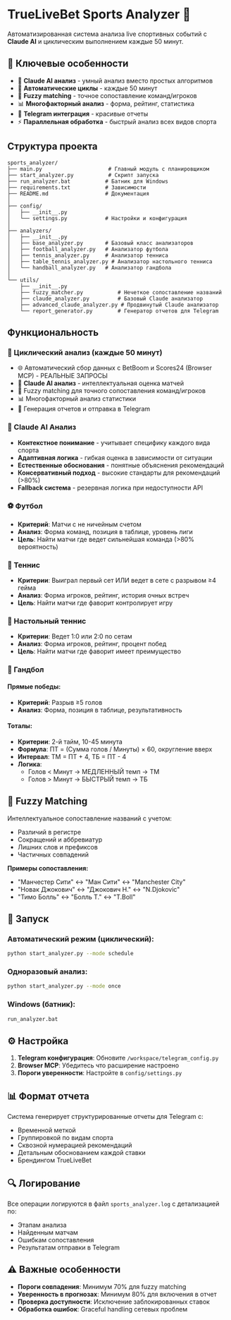 # TrueLiveBet Sports Analyzer 🧠

Автоматизированная система анализа live спортивных событий с **Claude AI** и циклическим выполнением каждые 50 минут.

## 🌟 Ключевые особенности

- 🧠 **Claude AI анализ** - умный анализ вместо простых алгоритмов
- 🔄 **Автоматические циклы** - каждые 50 минут
- 🎯 **Fuzzy matching** - точное сопоставление команд/игроков  
- 📊 **Многофакторный анализ** - форма, рейтинг, статистика
- 📱 **Telegram интеграция** - красивые отчеты
- ⚡ **Параллельная обработка** - быстрый анализ всех видов спорта

## Структура проекта

```
sports_analyzer/
├── main.py                     # Главный модуль с планировщиком
├── start_analyzer.py           # Скрипт запуска
├── run_analyzer.bat           # Батник для Windows
├── requirements.txt           # Зависимости
├── README.md                  # Документация
│
├── config/
│   ├── __init__.py
│   └── settings.py            # Настройки и конфигурация
│
├── analyzers/
│   ├── __init__.py
│   ├── base_analyzer.py       # Базовый класс анализаторов
│   ├── football_analyzer.py   # Анализатор футбола
│   ├── tennis_analyzer.py     # Анализатор тенниса
│   ├── table_tennis_analyzer.py # Анализатор настольного тенниса
│   └── handball_analyzer.py   # Анализатор гандбола
│
└── utils/
    ├── __init__.py
    ├── fuzzy_matcher.py           # Нечеткое сопоставление названий
    ├── claude_analyzer.py         # Базовый Claude анализатор
    ├── advanced_claude_analyzer.py # Продвинутый Claude анализатор
    └── report_generator.py        # Генератор отчетов для Telegram
```

## Функциональность

### 🔄 Циклический анализ (каждые 50 минут)
- 🌐 Автоматический сбор данных с BetBoom и Scores24 (Browser MCP) - РЕАЛЬНЫЕ ЗАПРОСЫ
- 🧠 **Claude AI анализ** - интеллектуальная оценка матчей
- 🎯 Fuzzy matching для точного сопоставления команд/игроков
- 📊 Многофакторный анализ статистики
- 📱 Генерация отчетов и отправка в Telegram

### 🧠 Claude AI Анализ
- **Контекстное понимание** - учитывает специфику каждого вида спорта
- **Адаптивная логика** - гибкая оценка в зависимости от ситуации
- **Естественные обоснования** - понятные объяснения рекомендаций
- **Консервативный подход** - высокие стандарты для рекомендаций (>80%)
- **Fallback система** - резервная логика при недоступности API

### ⚽ Футбол
- **Критерий**: Матчи с не ничейным счетом
- **Анализ**: Форма команд, позиция в таблице, уровень лиги
- **Цель**: Найти матчи где ведет сильнейшая команда (>80% вероятность)

### 🎾 Теннис  
- **Критерии**: Выиграл первый сет ИЛИ ведет в сете с разрывом ≥4 гейма
- **Анализ**: Форма игроков, рейтинг, история очных встреч
- **Цель**: Найти матчи где фаворит контролирует игру

### 🏓 Настольный теннис
- **Критерии**: Ведет 1:0 или 2:0 по сетам
- **Анализ**: Форма игроков, рейтинг, процент побед
- **Цель**: Найти матчи где фаворит имеет преимущество

### 🤾 Гандбол
#### Прямые победы:
- **Критерий**: Разрыв ≥5 голов
- **Анализ**: Форма, позиция в таблице, результативность

#### Тоталы:
- **Критерии**: 2-й тайм, 10-45 минута
- **Формула**: ПТ = (Сумма голов / Минуты) × 60, округление вверх
- **Интервал**: ТМ = ПТ + 4, ТБ = ПТ - 4
- **Логика**: 
  - Голов < Минут → МЕДЛЕННЫЙ темп → ТМ
  - Голов > Минут → БЫСТРЫЙ темп → ТБ

## 🔧 Fuzzy Matching

Интеллектуальное сопоставление названий с учетом:
- Различий в регистре
- Сокращений и аббревиатур  
- Лишних слов и префиксов
- Частичных совпадений

**Примеры сопоставления:**
- "Манчестер Сити" ↔ "Ман Сити" ↔ "Manchester City"
- "Новак Джокович" ↔ "Джокович Н." ↔ "N.Djokovic"
- "Тимо Болль" ↔ "Болль Т." ↔ "T.Boll"

## 🚀 Запуск

### Автоматический режим (циклический):
```bash
python start_analyzer.py --mode schedule
```

### Одноразовый анализ:
```bash
python start_analyzer.py --mode once
```

### Windows (батник):
```bash
run_analyzer.bat
```

## ⚙️ Настройка

1. **Telegram конфигурация**: Обновите `/workspace/telegram_config.py`
2. **Browser MCP**: Убедитесь что расширение настроено
3. **Пороги уверенности**: Настройте в `config/settings.py`

## 📊 Формат отчета

Система генерирует структурированные отчеты для Telegram с:
- Временной меткой
- Группировкой по видам спорта
- Сквозной нумерацией рекомендаций
- Детальным обоснованием каждой ставки
- Брендингом TrueLiveBet

## 🔍 Логирование

Все операции логируются в файл `sports_analyzer.log` с детализацией по:
- Этапам анализа
- Найденным матчам
- Ошибкам сопоставления
- Результатам отправки в Telegram

## ⚠️ Важные особенности

- **Пороги совпадения**: Минимум 70% для fuzzy matching
- **Уверенность в прогнозах**: Минимум 80% для включения в отчет
- **Проверка доступности**: Исключение заблокированных ставок
- **Обработка ошибок**: Graceful handling сетевых проблем